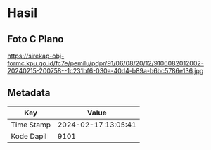 # Hasil

## Foto C Plano

https://sirekap-obj-formc.kpu.go.id/fc7e/pemilu/pdpr/91/06/08/20/12/9106082012002-20240215-200758--1c231bf6-030a-40d4-b89a-b6bc5786e136.jpg


## Metadata

| Key        | Value               |
| ---------- | ------------------- |
| Time Stamp | 2024-02-17 13:05:41 |
| Kode Dapil | 9101                |



